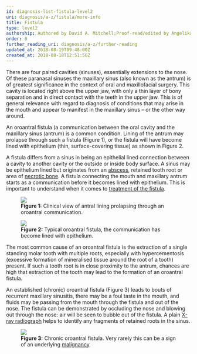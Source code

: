 ```yaml
---
id: diagnosis-list-fistula-level2
uri: diagnosis/a-z/fistula/more-info
title: Fistula
type: level2
authorship: Authored by David A. Mitchell;Proof-read/edited by Angelika Sebald
order: 0
further_reading_uri: diagnosis/a-z/further-reading
updated_at: 2018-08-19T09:48:00Z
created_at: 2018-08-18T12:51:56Z
---
```


<p>There are four paired cavities (sinuses), essentially extensions
    to the nose. Of these paranasal sinuses the maxillary sinus
    (also known as the antrum) is of greatest significance in
    the context of oral and maxillofacial surgery. This cavity
    is located right above the upper jaw, with only a thin layer
    of bony separation and in direct contact with the teeth in
    the upper jaw. This is of general relevance with regard to
    diagnosis of conditions that may arise in the mouth and appear
    to manifest in the maxillary sinus – or the other way around.</p>
<p>An oroantral fistula (a communication between the oral cavity
    and the maxillary sinus (antrum) is a common condition. Lining
    of the antrum may prolapse through such a fistula (Figure
    1), or the fistula will have become lined with epithelium
    (thin, surface-covering tissue) as shown in Figure 2.</p>
<p>A fistula differs from a sinus in being an epithelial lined connection
    between a cavity to another cavity or the outside or inside
    body surface. A sinus may be epithelium lined but originates
    from an <a href="/diagnosis/a-z/abscess">abscess</a>, retained
    tooth root or area of <a href="/diagnosis/a-z/necrosis/hard">necrotic bone</a>.
    A fistula connecting the mouth and maxillary antrum starts
    as a communication before it becomes lined with epithelium.
    This is important to understand when it comes to <a href="/treatment/surgery/fistula/more-info">treatment of the fistula</a>.</p>
<figure><img src="/diagnosis-list-fistula-level2-figure1.jpg">
    <figcaption><strong>Figure 1:</strong> Clinical view of antral lining
        prolapsing through an oroantral communication.</figcaption>
</figure>
<figure><img src="/diagnosis-list-fistula-level2-figure2.jpg">
    <figcaption><strong>Figure 2:</strong> Typical oroantral fistula, the
        communication has become lined with epithelium.</figcaption>
</figure>
<p>The most common cause of an oroantral fistula is the extraction
    of a single standing molar tooth with multiple roots, especially
    with hypercementosis (excessive formation of mineralised
    tissue around the root of a tooth) present. If such a tooth
    root is in close proximity to the antrum, chances are high
    that extraction of the tooth may lead to the formation of
    an oroantral fistula.</p>
<p>An established (chronic) oroantral fistula (Figure 3) leads to
    bouts of recurrent maxillary sinusitis, there may be a foul
    taste in the mouth, and fluids may be passing from the mouth
    through the fistula and out of the nose. The fistula can
    be demonstrated by occluding the nose and blowing out through
    the nose: air will be seen to bubble out of the fistula.
    A plain <a href="/diagnosis/tests/x-ray">X-ray radiograph</a>    helps to identify any fragments of retained roots in the
    sinus.</p>
<figure><img src="/diagnosis-list-fistula-level2-figure3.jpg">
    <figcaption><strong>Figure 3:</strong> Chronic oroantral fistula. Very
        rarely this can be a sign of an underlying <a href="/diagnosis/a-z/cancer">malignancy</a>.</figcaption>
</figure>
